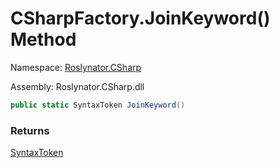 # CSharpFactory\.JoinKeyword\(\) Method

Namespace: [Roslynator.CSharp](../../README.md)

Assembly: Roslynator\.CSharp\.dll

```csharp
public static SyntaxToken JoinKeyword()
```

### Returns

[SyntaxToken](https://docs.microsoft.com/en-us/dotnet/api/microsoft.codeanalysis.syntaxtoken)

